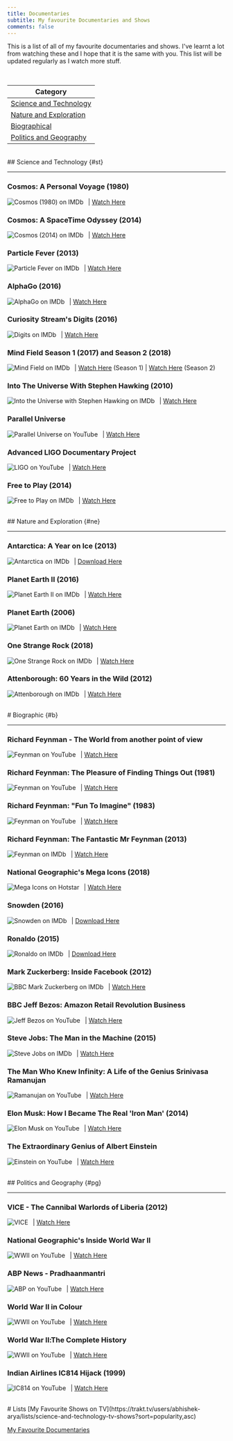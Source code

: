 ```yaml
---
title: Documentaries
subtitle: My favourite Documentaries and Shows
comments: false
---
```


This is a list of all of my favourite documentaries and shows. I've learnt a lot from watching these and I hope that it is the same with you.
This list will be updated regularly as I watch more stuff.

<br>
<center>

|         **Category**               |
|         -------------              |
| [Science and Technology](#st)      |
| [Nature and Exploration](#ne)      |
| [Biographical](#b)                 |
| [Politics and Geography](#pg)      |

</center>

<br>
## Science and Technology {#st}

---
### Cosmos: A Personal Voyage (1980)
<a href="https://www.imdb.com/title/tt4396630"><img align="left" src="/img/imdb.png" alt="Cosmos (1980) on IMDb"></a> &nbsp; | [Watch Here](https://ihavenotv.com/series/cosmos-a-personal-voyage)

### Cosmos: A SpaceTime Odyssey (2014)
<a href="https://www.imdb.com/title/tt2395695/"><img align="left" src="/img/imdb.png" alt="Cosmos (2014) on IMDb"></a> &nbsp; | [Watch Here](https://ihavenotv.com/series/cosmos-a-spacetime-odyssey)

### Particle Fever (2013)
<a href="https://www.imdb.com/title/tt1385956/"><img align="left" src="/img/imdb.png" alt="Particle Fever on IMDb"></a> &nbsp; | [Watch Here](https://ihavenotv.com/particle-fever)

### AlphaGo (2016)
<a href="https://www.imdb.com/title/tt6700846/"><img align="left" src="/img/imdb.png" alt="AlphaGo on IMDb"></a> &nbsp; | [Watch Here](https://ihavenotv.com/alphago)

### Curiosity Stream's Digits (2016)
<a href="https://www.imdb.com/title/tt6347484/"><img align="left" src="/img/imdb.png" alt="Digits on IMDb"></a> &nbsp; | [Watch Here](http://www.hddocumentary.com/digits-series-1-2017-1of3-connecting-to-the-future/)

### Mind Field Season 1 (2017) and Season 2 (2018)
<a href="https://www.imdb.com/title/tt6439562/"><img align="left" src="/img/imdb.png" alt="Mind Field on IMDb"></a> &nbsp; | [Watch Here](https://www.youtube.com/playlist?list=PLZRRxQcaEjA4qyEuYfAMCazlL0vQDkIj2) (Season 1) | [Watch Here](https://www.youtube.com/playlist?list=PLZRRxQcaEjA7wmh3Z6EQuOK9fm1CqnJCI) (Season 2)

### Into The Universe With Stephen Hawking (2010)
<a href="https://www.imdb.com/title/tt1655078/"><img align="left" src="/img/imdb.png" alt="Into the Universe with Stephen Hawking on IMDb"></a> &nbsp; | [Watch Here](https://topdocumentaryfilms.com/into-the-universe-with-stephen-hawking/)

### Parallel Universe
<a href="https://www.youtube.com/watch?v=B5kkOxHGz8M/"><img align="left" src="/img/yt.png" alt="Parallel Universe on YouTube"></a> &nbsp; | [Watch Here](https://www.youtube.com/watch?v=B5kkOxHGz8M)

### Advanced LIGO Documentary Project
<a href="https://www.youtube.com/channel/UCVpvE6dOtP58hyzYaBDi8nQ"><img align="left" src="/img/yt.png" alt="LIGO on YouTube"></a> &nbsp; | [Watch Here](https://www.youtube.com/channel/UCVpvE6dOtP58hyzYaBDi8nQ)

### Free to Play (2014)
<a href="https://www.imdb.com/title/tt3203290/"><img align="left" src="/img/imdb.png" alt="Free to Play on IMDb"></a> &nbsp; | [Watch Here](https://www.youtube.com/watch?v=UjZYMI1zB9s)

<br>
## Nature and Exploration {#ne}

---
### Antarctica: A Year on Ice (2013)
<a href="https://www.imdb.com/title/tt2361700/"><img align="left" src="/img/imdb.png" alt="Antarctica on IMDb"></a> &nbsp; | [Download Here](http://hdpopcorns.co/antarctica-year-ice-2013-1080p/)

### Planet Earth II (2016)
<a href="https://www.imdb.com/title/tt5491994/"><img align="left" src="/img/imdb.png" alt="Planet Earth II on IMDb"></a> &nbsp; | [Watch Here](https://ihavenotv.com/series/planet-earth-ii)

### Planet Earth (2006)
<a href="https://www.imdb.com/title/tt0795176/"><img align="left" src="/img/imdb.png" alt="Planet Earth on IMDb"></a> &nbsp; | [Watch Here](https://ihavenotv.com/series/planet-earth)

### One Strange Rock (2018)
<a href="https://www.imdb.com/title/tt7651892/"><img align="left" src="/img/imdb.png" alt="One Strange Rock on IMDb"></a> &nbsp; | [Watch Here](https://ihavenotv.com/series/one-strange-rock)

### Attenborough: 60 Years in the Wild (2012)
<a href="https://www.imdb.com/title/tt3040442/"><img align="left" src="/img/imdb.png" alt="Attenborough on IMDb"></a> &nbsp; | [Watch Here](https://ihavenotv.com/series/attenborough-60-years-in-the-wild)

<br>
# Biographic {#b}

---
### Richard Feynman - The World from another point of view
<a href="https://www.youtube.com/watch?v=GNhlNSLQAFE"><img align="left" src="/img/yt.png" alt="Feynman on YouTube"></a> &nbsp; | [Watch Here](https://www.youtube.com/watch?v=GNhlNSLQAFE)

### Richard Feynman: The Pleasure of Finding Things Out (1981)
<a href="https://topdocumentaryfilms.com/pleasure-finding-things-out/"><img align="left" src="/img/tdf.png" alt="Feynman on YouTube"></a> &nbsp; | [Watch Here](https://topdocumentaryfilms.com/pleasure-finding-things-out/)

### Richard Feynman: "Fun To Imagine" (1983)
<a href="https://www.youtube.com/watch?v=eqtuNXWT0mo"><img align="left" src="/img/yt.png" alt="Feynman on YouTube"></a> &nbsp; | [Watch Here](https://www.youtube.com/watch?v=eqtuNXWT0mo)

### Richard Feynman: The Fantastic Mr Feynman (2013)
<a href="https://www.imdb.com/title/tt5182420/"><img align="left" src="/img/imdb.png" alt="Feynman on IMDb"></a> &nbsp; | [Watch Here](https://www.youtube.com/watch?v=H9fjhQMsDW4)

### National Geographic's Mega Icons (2018)
<a href="https://www.hotstar.com/tv/mega-icons/s-1662"><img align="left" src="/img/hotstar.jpg" alt="Mega Icons on Hotstar"></a> &nbsp; | [Watch Here](https://www.hotstar.com/tv/mega-icons/s-1662)

### Snowden (2016)
<a href="https://www.imdb.com/title/tt3774114/"><img align="left" src="/img/imdb.png" alt="Snowden on IMDb"></a> &nbsp; | [Download Here](http://hdpopcorns.co/snowden-2016-720p-bluray-hdp/)

### Ronaldo (2015)
<a href="https://www.imdb.com/title/tt5065822/"><img align="left" src="/img/imdb.png" alt="Ronaldo on IMDb"></a> &nbsp; | [Download Here](http://hdpopcorns.co/ronaldo-2015-720p-free-download/)

### Mark Zuckerberg: Inside Facebook (2012)
<a href="https://www.imdb.com/title/tt2265427/"><img align="left" src="/img/imdb.png" alt="BBC Mark Zuckerberg on IMDb"></a> &nbsp; | [Watch Here](https://www.dailymotion.com/video/xmso1d "Dailymotion")

### BBC Jeff Bezos: Amazon Retail Revolution Business
<a href="https://www.youtube.com/watch?v=7yUPsqBE5p4"><img align="left" src="/img/yt.png" alt="Jeff Bezos on YouTube"></a> &nbsp; | [Watch Here](https://www.youtube.com/watch?v=7yUPsqBE5p4 "YouTube")

### Steve Jobs: The Man in the Machine (2015)
<a href="https://www.imdb.com/title/tt4425064/"><img align="left" src="/img/imdb.png" alt="Steve Jobs on IMDb"></a> &nbsp; | [Watch Here](https://www.youtube.com/watch?v=pcT0pSewa7M)

### The Man Who Knew Infinity: A Life of the Genius Srinivasa Ramanujan
<a href="https://www.youtube.com/watch?v=Hn0pCs6VtHc"><img align="left" src="/img/yt.png" alt="Ramanujan on YouTube"></a> &nbsp; | [Watch Here](https://www.youtube.com/watch?v=Hn0pCs6VtHc "YouTube")

### Elon Musk: How I Became The Real 'Iron Man' (2014)
<a href="https://www.youtube.com/watch?v=mh45igK4Esw"><img align="left" src="/img/yt.png" alt="Elon Musk on YouTube"></a> &nbsp; | [Watch Here](https://www.youtube.com/watch?v=mh45igK4Esw "YouTube")

### The Extraordinary Genius of Albert Einstein
<a href="https://www.youtube.com/watch?v=Uvpw6Jh1WGQ"><img align="left" src="/img/yt.png" alt="Einstein on YouTube"></a> &nbsp; | [Watch Here](https://www.youtube.com/watch?v=Uvpw6Jh1WGQ "YouTube")

<br>
## Politics and Geography {#pg}

---
### VICE - The Cannibal Warlords of Liberia (2012)
<a href="https://www.vice.com/en_us"><img align="left" src="/img/vice.png" alt="VICE"></a> &nbsp; | [Watch Here](https://www.youtube.com/watch?v=ZRuSS0iiFyo "YouTube")

### National Geographic's Inside World War II
<a href="https://www.youtube.com/watch?v=C0wciIA48dA"><img align="left" src="/img/yt.png" alt="WWII on YouTube"></a> &nbsp; | [Watch Here](https://www.youtube.com/watch?v=C0wciIA48dA "YouTube")

### ABP News - Pradhaanmantri
<a href="https://www.youtube.com/playlist?list=ELYR5txmTpa_c"><img align="left" src="/img/yt.png" alt="ABP on YouTube"></a> &nbsp; | [Watch Here](https://www.youtube.com/playlist?list=ELYR5txmTpa_c "YouTube")

### World War II in Colour
<a href="https://www.youtube.com/playlist?list=PLZxIFAN12m6wmm5K8fPkApSB1F90885hS"><img align="left" src="/img/yt.png" alt="WWII on YouTube"></a> &nbsp; | [Watch Here](https://www.youtube.com/playlist?list=PLZxIFAN12m6wmm5K8fPkApSB1F90885hS "YouTube")

### World War II׃ The Complete History
<a href="https://www.youtube.com/watch?v=j0QWtgGnH_Q"><img align="left" src="/img/yt.png" alt="WWII on YouTube"></a> &nbsp; | [Watch Here](https://www.youtube.com/watch?v=j0QWtgGnH_Q "YouTube")


### Indian Airlines IC814 Hijack (1999)
<a href="https://www.youtube.com/watch?v=0Z5Gbz6Ay3U"><img align="left" src="/img/yt.png" alt="IC814 on YouTube"></a> &nbsp; | [Watch Here](https://www.youtube.com/watch?v=0Z5Gbz6Ay3U "YouTube")

<br>
# Lists
[My Favourite Shows on TV](https://trakt.tv/users/abhishek-arya/lists/science-and-technology-tv-shows?sort=popularity,asc)

[My Favourite Documentaries](https://letterboxd.com/abhishek_arya/list/documentaries-ive-watched/)
